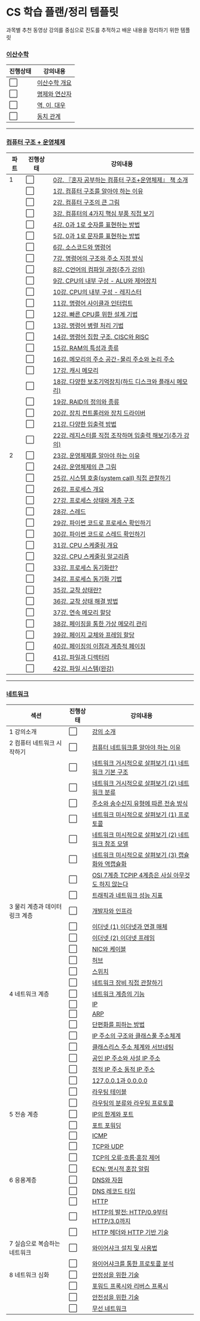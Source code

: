 # CS 학습 플랜/정리 템플릿
과목별 추천 동영상 강의를 중심으로 진도를 추적하고 배운 내용을 정리하기 위한 템플릿

### [이산수학](이산수학)
|진행상태|강의내용|
| ------ | ------ | 
| :white_large_square: |[이산수학 개요](이산수학/이산수학-개요.md) |
| :white_large_square: |[명제와 연산자](이산수학/명제와-연산자.md) |
| :white_large_square: |[역, 이, 대우](이산수학/역-이-대우.md) |
| :white_large_square: |[동치 관계](이산수학/동치-관계.md) |

---

### [컴퓨터 구조 + 운영체제](컴퓨터구조+운영체제)
|파트|진행상태|강의내용|
| ------ | ------ | ------ |
|1| :white_large_square: | [0강. 『혼자 공부하는 컴퓨터 구조+운영체제』 책 소개](컴퓨터구조+운영체제/0강-책-소개.md) |
| | :white_large_square: | [1강. 컴퓨터 구조를 알아야 하는 이유](컴퓨터구조+운영체제/1강-컴퓨터-구조를-알아야-하는-이유.md) |
| | :white_large_square: | [2강. 컴퓨터 구조의 큰 그림](컴퓨터구조+운영체제/2강-컴퓨터-구조의-큰-그림.md) |
| | :white_large_square: | [3강. 컴퓨터의 4가지 핵심 부품 직접 보기](컴퓨터구조+운영체제/3강-컴퓨터의-4가지-핵심-부품-직접-보기.md) |
| | :white_large_square: | [4강. 0과 1로 숫자를 표현하는 방법](컴퓨터구조+운영체제/4강-0과-1로-숫자를-표현하는-방법.md) |
| | :white_large_square: | [5강. 0과 1로 문자를 표현하는 방법](컴퓨터구조+운영체제/5강-0과-1로-문자를-표현하는-방법.md) |
| | :white_large_square: | [6강. 소스코드와 명령어](컴퓨터구조+운영체제/6강-소스코드와-명령어.md) |
| | :white_large_square: | [7강. 명령어의 구조와 주소 지정 방식](컴퓨터구조+운영체제/7강-명령어의-구조와-주소-지정-방식.md) |
| | :white_large_square: | [8강. C언어의 컴파일 과정(추가 강의)](컴퓨터구조+운영체제/8강-C언어의-컴파일-과정.md) |
| | :white_large_square: | [9강. CPU의 내부 구성 - ALU와 제어장치](컴퓨터구조+운영체제/9강-CPU의-내부-구성-ALU와-제어장치.md) |
| | :white_large_square: | [10강. CPU의 내부 구성 - 레지스터](컴퓨터구조+운영체제/10강-CPU의-내부-구성-레지스터.md) |
| | :white_large_square: | [11강. 명령어 사이클과 인터럽트](컴퓨터구조+운영체제/11강-명령어-사이클과-인터럽트.md) |
| | :white_large_square: | [12강. 빠른 CPU를 위한 설계 기법](컴퓨터구조+운영체제/12강-빠른-CPU를-위한-설계-기법.md) |
| | :white_large_square: | [13강. 명령어 병렬 처리 기법](컴퓨터구조+운영체제/13강-명령어-병렬-처리-기법.md) |
| | :white_large_square: | [14강. 명령어 집합 구조, CISC와 RISC](컴퓨터구조+운영체제/14강-명령어-집합-구조-CISC와-RISC.md) |
| | :white_large_square: | [15강. RAM의 특성과 종류](컴퓨터구조+운영체제/15강-RAM의-특성과-종류.md) |
| | :white_large_square: | [16강. 메모리의 주소 공간-물리 주소와 논리 주소](컴퓨터구조+운영체제/16강-메모리의-주소-공간-물리-주소와-논리-주소.md) |
| | :white_large_square: | [17강. 캐시 메모리](컴퓨터구조+운영체제/17강-캐시-메모리.md) |
| | :white_large_square: | [18강. 다양한 보조기억장치(하드 디스크와 플래시 메모리)](컴퓨터구조+운영체제/18강-다양한-보조기억장치.md) |
| | :white_large_square: | [19강. RAID의 정의와 종류](컴퓨터구조+운영체제/19강-RAID의-정의와-종류.md) |
| | :white_large_square: | [20강. 장치 컨트롤러와 장치 드라이버](컴퓨터구조+운영체제/20강-장치-컨트롤러와-장치-드라이버.md) |
| | :white_large_square: | [21강. 다양한 입출력 방법](컴퓨터구조+운영체제/21강-다양한-입출력-방법.md) |
| | :white_large_square: | [22강. 레지스터를 직접 조작하며 입출력 해보기(추가 강의)](컴퓨터구조+운영체제/22강-레지스터를-직접-조작하며-입출력-해보기.md) |
|2| :white_large_square: | [23강. 운영체제를 알아야 하는 이유](컴퓨터구조+운영체제/23강-운영체제를-알아야-하는-이유.md) |
| | :white_large_square: | [24강. 운영체제의 큰 그림](컴퓨터구조+운영체제/24강-운영체제의-큰-그림.md) |
| | :white_large_square: | [25강. 시스템 호출(system call) 직접 관찰하기](컴퓨터구조+운영체제/25강-시스템-호출-직접-관찰하기.md) |
| | :white_large_square: | [26강. 프로세스 개요](컴퓨터구조+운영체제/26강-프로세스-개요.md) |
| | :white_large_square: | [27강. 프로세스 상태와 계층 구조](컴퓨터구조+운영체제/27강-프로세스-상태와-계층-구조.md) |
| | :white_large_square: | [28강. 스레드](컴퓨터구조+운영체제/28강-스레드.md) |
| | :white_large_square: | [29강. 파이썬 코드로 프로세스 확인하기](컴퓨터구조+운영체제/29강-파이썬-코드로-프로세스-확인하기.md) |
| | :white_large_square: | [30강. 파이썬 코드로 스레드 확인하기](컴퓨터구조+운영체제/30강-파이썬-코드로-스레드-확인하기.md) |
| | :white_large_square: | [31강. CPU 스케줄링 개요](컴퓨터구조+운영체제/31강-CPU-스케줄링-개요.md) |
| | :white_large_square: | [32강. CPU 스케줄링 알고리즘](컴퓨터구조+운영체제/32강-CPU-스케줄링-알고리즘.md) |
| | :white_large_square: | [33강. 프로세스 동기화란?](컴퓨터구조+운영체제/33강-프로세스-동기화란.md) |
| | :white_large_square: | [34강. 프로세스 동기화 기법](컴퓨터구조+운영체제/34강-프로세스-동기화-기법.md) |
| | :white_large_square: | [35강. 교착 상태란?](컴퓨터구조+운영체제/35강-교착-상태란.md) |
| | :white_large_square: | [36강. 교착 상태 해결 방법](컴퓨터구조+운영체제/36강-교착-상태-해결-방법.md) |
| | :white_large_square: | [37강. 연속 메모리 할당](컴퓨터구조+운영체제/37강-연속-메모리-할당.md) |
| | :white_large_square: | [38강. 페이징을 통한 가상 메모리 관리](컴퓨터구조+운영체제/38강-페이징을-통한-가상-메모리-관리.md) |
| | :white_large_square: | [39강. 페이지 교체와 프레임 할당](컴퓨터구조+운영체제/39강-페이지-교체와-프레임-할당.md) |
| | :white_large_square: | [40강. 페이징의 이점과 계층적 페이징](컴퓨터구조+운영체제/40강-페이징의-이점과-계층적-페이징.md) |
| | :white_large_square: | [41강. 파일과 디렉터리](컴퓨터구조+운영체제/41강-파일과-디렉터리.md) |
| | :white_large_square: | [42강. 파일 시스템(완강)](컴퓨터구조+운영체제/42강-파일-시스템.md) |

---

### [네트워크](네트워크)
|섹션|진행상태|강의내용|
| ------ | ------ | ------ |
|1 강의소개| :white_large_square: | [강의 소개](네트워크/강의-소개) |
|2 컴퓨터 네트워크 시작하기| :white_large_square: | [컴퓨터 네트워크를 알아야 하는 이유](네트워크/네트워크를-알아야-하는-이유) |
| | :white_large_square: | [네트워크 거시적으로 살펴보기 (1) 네트워크 기본 구조](네트워크/네트워크-기본-구조) |
| | :white_large_square: | [네트워크 거시적으로 살펴보기 (2) 네트워크 분류](네트워크/네트워크-분류) |
| | :white_large_square: | [주소와 송수신지 유형에 따른 전송 방식](네트워크/전송-방식) |
| | :white_large_square: | [네트워크 미시적으로 살펴보기 (1) 프로토콜](네트워크/프로토콜) |
| | :white_large_square: | [네트워크 미시적으로 살펴보기 (2) 네트워크 참조 모델](네트워크/네트워크-참조-모델) |
| | :white_large_square: | [네트워크 미시적으로 살펴보기 (3) 캡슐화와 역캡슐화](네트워크/캡슐화와-역캡슐화) |
| | :white_large_square: | [OSI 7계층 TCPIP 4계층은 사실 아무것도 하지 않는다](네트워크/계층-모델) |
| | :white_large_square: | [트래픽과 네트워크 성능 지표](네트워크/성능-지표) |
|3 물리 계층과 데이터 링크 계층| :white_large_square: | [개발자와 인프라](네트워크/개발자와-인프라) |
| | :white_large_square: | [이더넷 (1) 이더넷과 연결 매체](네트워크/이더넷과-연결-매체) |
| | :white_large_square: | [이더넷 (2) 이더넷 프레임](네트워크/이더넷-프레임) |
| | :white_large_square: | [NIC와 케이블](네트워크/NIC와-케이블) |
| | :white_large_square: | [허브](네트워크/허브) |
| | :white_large_square: | [스위치](네트워크/스위치) |
| | :white_large_square: | [네트워크 장비 직접 관찰하기](네트워크/네트워크-장비-직접-관찰하기) |
|4 네트워크 계층| :white_large_square: | [네트워크 계층의 기능](네트워크/네트워크-계층-기능) |
| | :white_large_square: | [IP](네트워크/IP) |
| | :white_large_square: | [ARP](네트워크/ARP) |
| | :white_large_square: | [단편화를 피하는 방법](네트워크/단편화-방지) |
| | :white_large_square: | [IP 주소의 구조와 클래스풀 주소체계](네트워크/IP-주소-구조) |
| | :white_large_square: | [클래스리스 주소 체계와 서브네팅](네트워크/클래스리스-주소) |
| | :white_large_square: | [공인 IP 주소와 사설 IP 주소](네트워크/공인-사설-IP) |
| | :white_large_square: | [정적 IP 주소 동적 IP 주소](네트워크/정적-동적-IP) |
| | :white_large_square: | [127.0.0.1과 0.0.0.0](네트워크/루프백-주소) |
| | :white_large_square: | [라우팅 테이블](네트워크/라우팅-테이블) |
| | :white_large_square: | [라우팅의 분류와 라우팅 프로토콜](네트워크/라우팅-프로토콜) |
|5 전송 계층| :white_large_square: | [IP의 한계와 포트](네트워크/IP-한계와-포트) |
| | :white_large_square: | [포트 포워딩](네트워크/포트-포워딩) |
| | :white_large_square: | [ICMP](네트워크/ICMP) |
| | :white_large_square: | [TCP와 UDP](네트워크/TCP-UDP) |
| | :white_large_square: | [TCP의 오류·흐름·혼잡 제어](네트워크/TCP-제어) |
| | :white_large_square: | [ECN: 명시적 혼잡 알림](네트워크/ECN) |
|6 응용계층| :white_large_square: | [DNS와 자원](네트워크/DNS) |
| | :white_large_square: | [DNS 레코드 타입](네트워크/DNS-레코드) |
| | :white_large_square: | [HTTP](네트워크/HTTP) |
| | :white_large_square: | [HTTP의 발전: HTTP/0.9부터 HTTP/3.0까지](네트워크/HTTP-발전) |
| | :white_large_square: | [HTTP 헤더와 HTTP 기반 기술](네트워크/HTTP-헤더) |
|7 실습으로 복습하는 네트워크| :white_large_square: | [와이어샤크 설치 및 사용법](네트워크/와이어샤크-설치) |
| | :white_large_square: | [와이어샤크를 통한 프로토콜 분석](네트워크/프로토콜-분석) |
|8 네트워크 심화| :white_large_square: | [안정성을 위한 기술](네트워크/안정성-기술) |
| | :white_large_square: | [포워드 프록시와 리버스 프록시](네트워크/프록시) |
| | :white_large_square: | [안전성을 위한 기술](네트워크/안전성-기술) |
| | :white_large_square: | [무선 네트워크](네트워크/무선-네트워크) |
